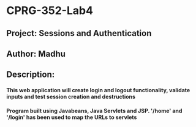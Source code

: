 # CPRG-352-Lab4
## Project: Sessions and Authentication
## Author: Madhu
## Description: 
#### This web application will create login and logout functionality, validate inputs and test session creation and destructions
#### Program built using Javabeans, Java Servlets and JSP.  '/home' and '/login' has been used to map the URLs to servlets
 

